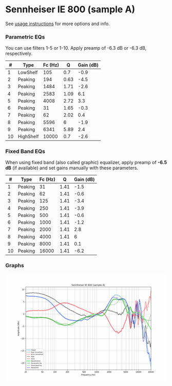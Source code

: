 # Sennheiser IE 800 (sample A)
See [usage instructions](https://github.com/jaakkopasanen/AutoEq#usage) for more options and info.

### Parametric EQs
You can use filters 1-5 or 1-10. Apply preamp of -6.3 dB or -6.3 dB, respectively.

|   # | Type      |   Fc (Hz) |    Q |   Gain (dB) |
|-----|-----------|-----------|------|-------------|
|   1 | LowShelf  |       105 | 0.7  |        -0.9 |
|   2 | Peaking   |       194 | 0.63 |        -4.5 |
|   3 | Peaking   |      1484 | 1.71 |        -2.6 |
|   4 | Peaking   |      2583 | 1.09 |         6.1 |
|   5 | Peaking   |      4008 | 2.72 |         3.3 |
|   6 | Peaking   |        31 | 1.65 |        -0.3 |
|   7 | Peaking   |        62 | 2.02 |         0.4 |
|   8 | Peaking   |      5596 | 6    |        -1.9 |
|   9 | Peaking   |      6341 | 5.89 |         2.4 |
|  10 | HighShelf |     10000 | 0.7  |        -2.6 |

### Fixed Band EQs
When using fixed band (also called graphic) equalizer, apply preamp of **-6.5 dB** (if available) and set gains manually with these parameters.

|   # | Type    |   Fc (Hz) |    Q |   Gain (dB) |
|-----|---------|-----------|------|-------------|
|   1 | Peaking |        31 | 1.41 |        -1.5 |
|   2 | Peaking |        62 | 1.41 |        -0.6 |
|   3 | Peaking |       125 | 1.41 |        -3.4 |
|   4 | Peaking |       250 | 1.41 |        -3.9 |
|   5 | Peaking |       500 | 1.41 |        -0.6 |
|   6 | Peaking |      1000 | 1.41 |        -1.2 |
|   7 | Peaking |      2000 | 1.41 |         2.8 |
|   8 | Peaking |      4000 | 1.41 |         6   |
|   9 | Peaking |      8000 | 1.41 |         0.1 |
|  10 | Peaking |     16000 | 1.41 |        -6.2 |

### Graphs
![](./Sennheiser%20IE%20800%20(sample%20A).png)
